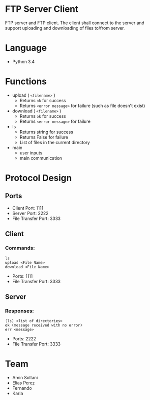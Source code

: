 # FTP Server Client
FTP server and FTP client. The client shall connect to the server and support uploading and downloading of files to/from server.
# Language
 * Python 3.4
# Functions
* upload ( `<filename>` )
    * Returns `ok` for success
    * Returns `<error message>` for failure (such as file doesn't exist)
* download ( `<filename>` )
    * Returns `ok` for success
    * Returns `<error message>` for failure
* ls
    * Returns string for success
    * Returns False for failure
    * List of files in the current directory
* main
    * user inputs
    * main communication
        
    
# Protocol Design

## Ports
    
* Client Port: 1111
* Server Port: 2222
* File Transfer Port: 3333

## Client 

### Commands:
    ls
	upload <File Name>
	download <File Name>
	
* Ports: 1111
* File Transfer Port: 3333

## Server

### Responses:

	(ls) <list of directories>
    ok (message received with no error)
	err <message>
* Ports: 2222
* File Transfer Port: 3333

# Team
 * Amin Soltani
 * Elias Perez
 * Fernando
 * Karla

